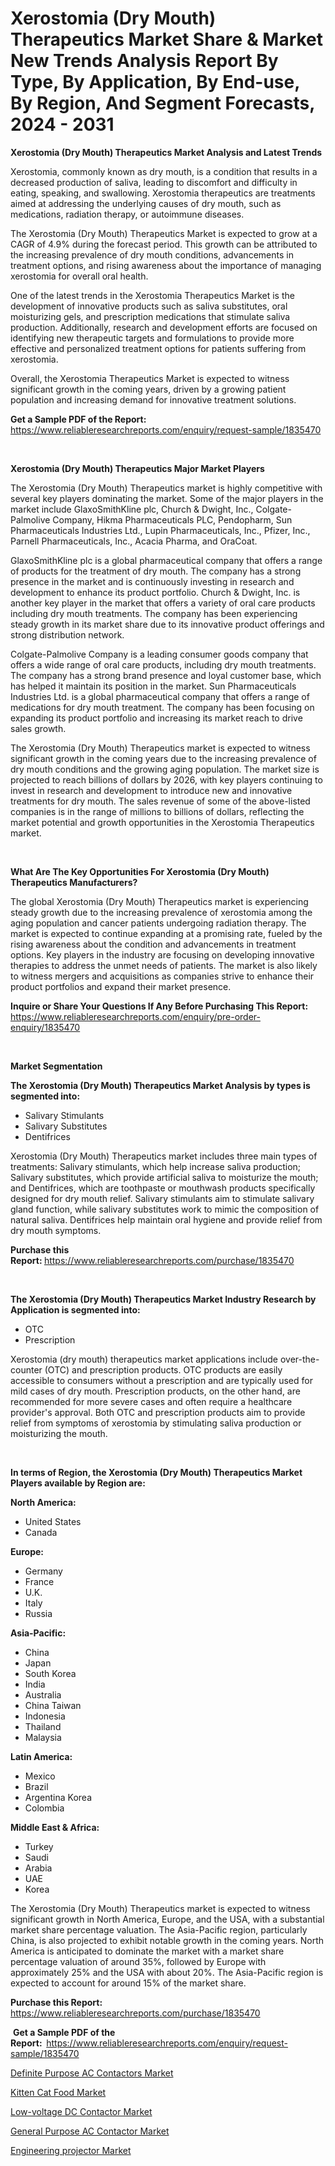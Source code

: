 <p><h1>Xerostomia (Dry Mouth) Therapeutics Market Share & Market New Trends Analysis Report By Type, By Application, By End-use, By Region, And Segment Forecasts, 2024 - 2031</h1></p><p><strong>Xerostomia (Dry Mouth) Therapeutics Market Analysis and Latest Trends</strong></p>
<p><p>Xerostomia, commonly known as dry mouth, is a condition that results in a decreased production of saliva, leading to discomfort and difficulty in eating, speaking, and swallowing. Xerostomia therapeutics are treatments aimed at addressing the underlying causes of dry mouth, such as medications, radiation therapy, or autoimmune diseases.</p><p>The Xerostomia (Dry Mouth) Therapeutics Market is expected to grow at a CAGR of 4.9% during the forecast period. This growth can be attributed to the increasing prevalence of dry mouth conditions, advancements in treatment options, and rising awareness about the importance of managing xerostomia for overall oral health.</p><p>One of the latest trends in the Xerostomia Therapeutics Market is the development of innovative products such as saliva substitutes, oral moisturizing gels, and prescription medications that stimulate saliva production. Additionally, research and development efforts are focused on identifying new therapeutic targets and formulations to provide more effective and personalized treatment options for patients suffering from xerostomia.</p><p>Overall, the Xerostomia Therapeutics Market is expected to witness significant growth in the coming years, driven by a growing patient population and increasing demand for innovative treatment solutions.</p></p>
<p><strong>Get a Sample PDF of the Report:&nbsp;</strong> <a href="https://www.reliableresearchreports.com/enquiry/request-sample/1835470">https://www.reliableresearchreports.com/enquiry/request-sample/1835470</a></p>
<p>&nbsp;</p>
<p><strong>Xerostomia (Dry Mouth) Therapeutics Major Market Players</strong></p>
<p><p>The Xerostomia (Dry Mouth) Therapeutics market is highly competitive with several key players dominating the market. Some of the major players in the market include GlaxoSmithKline plc, Church & Dwight, Inc., Colgate-Palmolive Company, Hikma Pharmaceuticals PLC, Pendopharm, Sun Pharmaceuticals Industries Ltd., Lupin Pharmaceuticals, Inc., Pfizer, Inc., Parnell Pharmaceuticals, Inc., Acacia Pharma, and OraCoat.</p><p>GlaxoSmithKline plc is a global pharmaceutical company that offers a range of products for the treatment of dry mouth. The company has a strong presence in the market and is continuously investing in research and development to enhance its product portfolio. Church & Dwight, Inc. is another key player in the market that offers a variety of oral care products including dry mouth treatments. The company has been experiencing steady growth in its market share due to its innovative product offerings and strong distribution network.</p><p>Colgate-Palmolive Company is a leading consumer goods company that offers a wide range of oral care products, including dry mouth treatments. The company has a strong brand presence and loyal customer base, which has helped it maintain its position in the market. Sun Pharmaceuticals Industries Ltd. is a global pharmaceutical company that offers a range of medications for dry mouth treatment. The company has been focusing on expanding its product portfolio and increasing its market reach to drive sales growth.</p><p>The Xerostomia (Dry Mouth) Therapeutics market is expected to witness significant growth in the coming years due to the increasing prevalence of dry mouth conditions and the growing aging population. The market size is projected to reach billions of dollars by 2026, with key players continuing to invest in research and development to introduce new and innovative treatments for dry mouth. The sales revenue of some of the above-listed companies is in the range of millions to billions of dollars, reflecting the market potential and growth opportunities in the Xerostomia Therapeutics market.</p></p>
<p>&nbsp;</p>
<p><strong>What Are The Key Opportunities For Xerostomia (Dry Mouth) Therapeutics Manufacturers?</strong></p>
<p><p>The global Xerostomia (Dry Mouth) Therapeutics market is experiencing steady growth due to the increasing prevalence of xerostomia among the aging population and cancer patients undergoing radiation therapy. The market is expected to continue expanding at a promising rate, fueled by the rising awareness about the condition and advancements in treatment options. Key players in the industry are focusing on developing innovative therapies to address the unmet needs of patients. The market is also likely to witness mergers and acquisitions as companies strive to enhance their product portfolios and expand their market presence.</p></p>
<p><strong>Inquire or Share Your Questions If Any Before Purchasing This Report:</strong> <a href="https://www.reliableresearchreports.com/enquiry/pre-order-enquiry/1835470">https://www.reliableresearchreports.com/enquiry/pre-order-enquiry/1835470</a></p>
<p>&nbsp;</p>
<p><strong>Market Segmentation</strong></p>
<p><strong>The Xerostomia (Dry Mouth) Therapeutics Market Analysis by types is segmented into:</strong></p>
<p><ul><li>Salivary Stimulants</li><li>Salivary Substitutes</li><li>Dentifrices</li></ul></p>
<p><p>Xerostomia (Dry Mouth) Therapeutics market includes three main types of treatments: Salivary stimulants, which help increase saliva production; Salivary substitutes, which provide artificial saliva to moisturize the mouth; and Dentifrices, which are toothpaste or mouthwash products specifically designed for dry mouth relief. Salivary stimulants aim to stimulate salivary gland function, while salivary substitutes work to mimic the composition of natural saliva. Dentifrices help maintain oral hygiene and provide relief from dry mouth symptoms.</p></p>
<p><strong>Purchase this Report:&nbsp;</strong><a href="https://www.reliableresearchreports.com/purchase/1835470">https://www.reliableresearchreports.com/purchase/1835470</a></p>
<p>&nbsp;</p>
<p><strong>The Xerostomia (Dry Mouth) Therapeutics Market Industry Research by Application is segmented into:</strong></p>
<p><ul><li>OTC</li><li>Prescription</li></ul></p>
<p><p>Xerostomia (dry mouth) therapeutics market applications include over-the-counter (OTC) and prescription products. OTC products are easily accessible to consumers without a prescription and are typically used for mild cases of dry mouth. Prescription products, on the other hand, are recommended for more severe cases and often require a healthcare provider's approval. Both OTC and prescription products aim to provide relief from symptoms of xerostomia by stimulating saliva production or moisturizing the mouth.</p></p>
<p>&nbsp;</p>
<p><strong>In terms of Region, the Xerostomia (Dry Mouth) Therapeutics Market Players available by Region are:</strong></p>
<p>
    <p> <strong> North America: </strong>
        <ul>
            <li>United States</li>
            <li>Canada</li>
        </ul>
        </p> 
    <p> <strong> Europe: </strong>
        <ul>
            <li>Germany</li>
            <li>France</li>
            <li>U.K.</li>
            <li>Italy</li>
            <li>Russia</li>
        </ul>
        </p> 
    <p> <strong> Asia-Pacific: </strong>
        <ul>
            <li>China</li>
            <li>Japan</li>
            <li>South Korea</li>
            <li>India</li>
            <li>Australia</li>
            <li>China Taiwan</li>
            <li>Indonesia</li>
            <li>Thailand</li>
            <li>Malaysia</li>
        </ul>
        </p> 
    <p> <strong> Latin America: </strong>
        <ul>
            <li>Mexico</li>
            <li>Brazil</li>
            <li>Argentina Korea</li>
            <li>Colombia</li>
        </ul>
        </p> 
    <p> <strong> Middle East & Africa: </strong>
        <ul>
            <li>Turkey</li>
            <li>Saudi</li>
            <li>Arabia</li>
            <li>UAE</li>
            <li>Korea</li>
        </ul>
    </p>
    </p>
<p><p>The Xerostomia (Dry Mouth) Therapeutics market is expected to witness significant growth in North America, Europe, and the USA, with a substantial market share percentage valuation. The Asia-Pacific region, particularly China, is also projected to exhibit notable growth in the coming years. North America is anticipated to dominate the market with a market share percentage valuation of around 35%, followed by Europe with approximately 25% and the USA with about 20%. The Asia-Pacific region is expected to account for around 15% of the market share.</p></p>
<p><strong>Purchase this Report: </strong><a href="https://www.reliableresearchreports.com/purchase/1835470">https://www.reliableresearchreports.com/purchase/1835470</a></p>
<p>&nbsp;<strong>Get a Sample PDF of the Report:&nbsp;&nbsp;</strong><a href="https://www.reliableresearchreports.com/enquiry/request-sample/1835470">https://www.reliableresearchreports.com/enquiry/request-sample/1835470</a></p>
<p><strong></strong></p>
<p><p><a href="https://github.com/ashepherd82/Market-Research-Report-List-3/blob/main/definite-purpose-ac-contactors-market.md">Definite Purpose AC Contactors Market</a></p><p><a href="https://issuu.com/reportprime-2/docs/kitten-cat-food-market-size-2030.pptx">Kitten Cat Food Market</a></p><p><a href="https://github.com/okotobwrhuteie/Market-Research-Report-List-1/blob/main/low-voltage-dc-contactor-market.md">Low-voltage DC Contactor Market</a></p><p><a href="https://github.com/myacatherineblakecaczo9vcsw/Market-Research-Report-List-1/blob/main/general-purpose-ac-contactor-market.md">General Purpose AC Contactor Market</a></p><p><a href="https://issuu.com/reportprime-2/docs/engineering-projector-market-size-2030.pptx">Engineering projector Market</a></p></p>